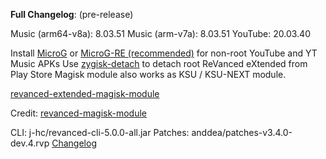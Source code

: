 **Full Changelog**: 
(pre-release)

Music (arm64-v8a): 8.03.51
Music (arm-v7a): 8.03.51
YouTube: 20.03.40

Install [MicroG](https://github.com/ReVanced/GmsCore/releases) or [MicroG-RE (recommended)](https://github.com/WSTxda/MicroG-RE) for non-root YouTube and YT Music APKs
Use [zygisk-detach](https://github.com/j-hc/zygisk-detach) to detach root ReVanced eXtended from Play Store
Magisk module also works as KSU / KSU-NEXT module.

[revanced-extended-magisk-module](https://github.com/jDhannyNara/revanced-extended-magisk-module)

Credit:
[revanced-magisk-module](https://github.com/j-hc/revanced-magisk-module)

CLI: j-hc/revanced-cli-5.0.0-all.jar
Patches: anddea/patches-v3.4.0-dev.4.rvp
[Changelog](https://github.com/anddea/revanced-patches/releases/tag/v3.4.0-dev.4) 
